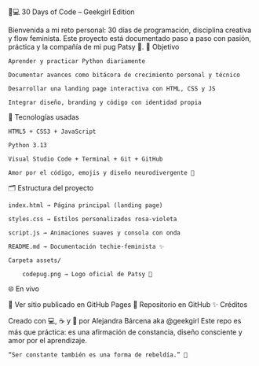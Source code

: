 🧠💻 30 Days of Code – Geekgirl Edition

Bienvenida a mi reto personal:
30 días de programación, disciplina creativa y flow feminista.
Este proyecto está documentado paso a paso con pasión, práctica y la compañía de mi pug Patsy 🐾.
🌟 Objetivo

    Aprender y practicar Python diariamente

    Documentar avances como bitácora de crecimiento personal y técnico

    Desarrollar una landing page interactiva con HTML, CSS y JS

    Integrar diseño, branding y código con identidad propia

🌈 Tecnologías usadas

    HTML5 + CSS3 + JavaScript

    Python 3.13

    Visual Studio Code + Terminal + Git + GitHub

    Amor por el código, emojis y diseño neurodivergente 💖

🗂 Estructura del proyecto

    index.html → Página principal (landing page)

    styles.css → Estilos personalizados rosa-violeta

    script.js → Animaciones suaves y consola con onda

    README.md → Documentación techie-feminista ✨

    Carpeta assets/

        codepug.png → Logo oficial de Patsy 🐾

🌐 En vivo

🔗 Ver sitio publicado en GitHub Pages
📁 Repositorio en GitHub
✨ Créditos

Creado con 💻, ☕ y 🧠 por Alejandra Bárcena aka @geekgirl
Este repo es más que práctica: es una afirmación de constancia, diseño consciente y amor por el aprendizaje.

    “Ser constante también es una forma de rebeldía.” 💅
